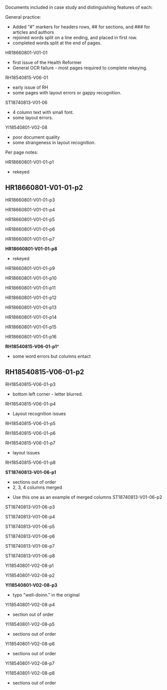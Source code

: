 Documents included in case study and distinguishing features of each:

General practice:

- Added "#" markers for headers rows, ## for sections, and ### for articles and authors
- rejoined words split on a line ending, and placed in first row. 
- completed words split at the end of pages.

HR18660801-V01-01
- first issue of the Health Reformer
- General OCR failure - most pages required to complete rekeying.

RH18540815-V06-01
- early issue of RH
- some pages with layout errors or gappy recognition.

ST18740813-V01-06
- 4 column text with small font. 
- some layout errors.

YI18540801-V02-08
- poor document quality 
- some strangeness in layout recognition.


Per page notes:

HR18660801-V01-01-p1
- rekeyed

HR18660801-V01-01-p2
- 

HR18660801-V01-01-p3

HR18660801-V01-01-p4

HR18660801-V01-01-p5

HR18660801-V01-01-p6

HR18660801-V01-01-p7

**HR18660801-V01-01-p8**
- rekeyed


HR18660801-V01-01-p9

HR18660801-V01-01-p10

HR18660801-V01-01-p11

HR18660801-V01-01-p12

HR18660801-V01-01-p13

HR18660801-V01-01-p14

HR18660801-V01-01-p15

HR18660801-V01-01-p16


**RH18540815-V06-01-p1***
- some word errors but columns entact

RH18540815-V06-01-p2
- 

RH18540815-V06-01-p3
- bottom left corner - letter blurred.

RH18540815-V06-01-p4
- Layout recognition issues

RH18540815-V06-01-p5

RH18540815-V06-01-p6

RH18540815-V06-01-p7
- layout issues

RH18540815-V06-01-p8


**ST18740813-V01-06-p1**
- sections out of order
- 2,  3, 4  columns merged

* Use this one as an example of merged columns 
ST18740813-V01-06-p2

ST18740813-V01-06-p3

ST18740813-V01-06-p4

ST18740813-V01-06-p5

ST18740813-V01-06-p6

ST18740813-V01-06-p7

ST18740813-V01-06-p8


YI18540801-V02-08-p1

YI18540801-V02-08-p2

**YI18540801-V02-08-p3**
- typo "well-doinn." in the original

YI18540801-V02-08-p4
- section out of order


YI18540801-V02-08-p5
- sections out of order


YI18540801-V02-08-p6

- sections out of order

YI18540801-V02-08-p7

YI18540801-V02-08-p8
- sections out of order